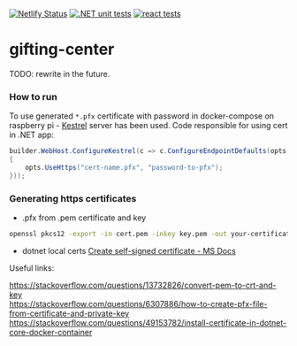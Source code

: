 [![Netlify Status](https://api.netlify.com/api/v1/badges/9178eb8b-aac0-499e-b83d-36c52f52542d/deploy-status)](https://app.netlify.com/sites/okruszki/deploys)
[![.NET unit tests](https://github.com/Raviraven/gifting-center/actions/workflows/dotnet.yml/badge.svg?branch=master)](https://github.com/Raviraven/gifting-center/actions/workflows/dotnet.yml)
[![react tests](https://github.com/Raviraven/gifting-center/actions/workflows/react.yml/badge.svg?branch=master)](https://github.com/Raviraven/gifting-center/actions/workflows/react.yml)

# gifting-center

TODO: rewrite in the future.

### How to run

To use generated `*.pfx` certificate with password in docker-compose on raspberry pi - [Kestrel](https://learn.microsoft.com/en-us/aspnet/core/fundamentals/servers/kestrel/endpoints?view=aspnetcore-6.0) server has been used. Code responsible for using cert in .NET app:

```c#
builder.WebHost.ConfigureKestrel(c => c.ConfigureEndpointDefaults(opts =>
{
    opts.UseHttps("cert-name.pfx", "password-to-pfx");
}));
```

### Generating https certificates

- .pfx from .pem certificate and key

```sh
openssl pkcs12 -export -in cert.pem -inkey key.pem -out your-certificate.pfx
```

- dotnet local certs [Create self-signed certificate - MS Docs](https://learn.microsoft.com/en-us/dotnet/core/additional-tools/self-signed-certificates-guide#create-a-self-signed-certificate)

Useful links:

https://stackoverflow.com/questions/13732826/convert-pem-to-crt-and-key  
https://stackoverflow.com/questions/6307886/how-to-create-pfx-file-from-certificate-and-private-key  
https://stackoverflow.com/questions/49153782/install-certificate-in-dotnet-core-docker-container
